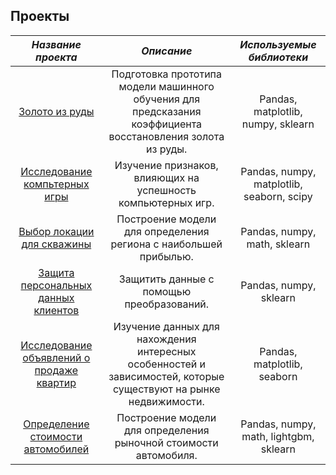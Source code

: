 ## Проекты 
| *Название проекта*    | *Описание*             | *Используемые библиотеки*   |
| :-------------------: | :--------------------: |:---------------------------:|
| [Золото из руды](https://github.com/fedoroffs885/projects-1/tree/main/gold)| Подготовка прототипа модели машинного обучения для предсказания коэффициента восстановления золота из руды. |Pandas, matplotlib, numpy, sklearn|
| [Исследование компьтерных игры](https://github.com/fedoroffs885/projects-1/tree/main/games) | Изучение признаков, влияющих на успешность компьютерных игр. | Pandas, numpy, matplotlib, seaborn, scipy |
| [Выбор локации для скважины](https://github.com/fedoroffs885/projects-1/tree/main/wells) | Построение модели для определения региона с наибольшей прибылью. | Pandas, numpy, math, sklearn |
| [Защита персональных данных клиентов](https://github.com/fedoroffs885/projects-1/tree/main/personal%20data%20protection) | Защитить данные с помощью преобразований. | Pandas, numpy, sklearn |
| [Исследование объявлений о продаже квартир](https://github.com/fedoroffs885/projects-1/tree/main/sale%20of%20real%20estate) | Изучение данных для нахождения интересных особенностей и зависимостей, которые существуют на рынке недвижимости. | Pandas, matplotlib, seaborn |
| [Определение стоимости автомобилей](https://github.com/fedoroffs885/projects-1/tree/main/car%20cost) | Построение модели для определения рыночной стоимости автомобиля. | Pandas, numpy, math, lightgbm, sklearn |
